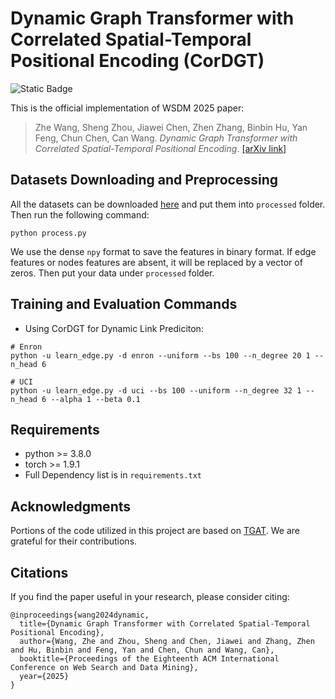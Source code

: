 
# Dynamic Graph Transformer with Correlated Spatial-Temporal Positional Encoding (CorDGT)

![Static Badge](https://img.shields.io/badge/Conference-WSDM2025-FF8C00)

This is the official implementation of WSDM 2025 paper: 
> Zhe Wang, Sheng Zhou, Jiawei Chen, Zhen Zhang, Binbin Hu, Yan Feng, Chun Chen, Can Wang. *Dynamic Graph Transformer with Correlated Spatial-Temporal Positional Encoding*. [[arXiv link]](https://arxiv.org/abs/2407.16959)


## Datasets Downloading and Preprocessing
All the datasets can be downloaded [here](https://zenodo.org/records/7213796#.Y1cO6y8r30o) and put them into `processed` folder. Then run the following command: 
```
python process.py 
```
We use the dense `npy` format to save the features in binary format. If edge features or nodes features are absent, it will be replaced by a vector of zeros. Then put your data under `processed` folder.



## Training and Evaluation Commands

* Using CorDGT for Dynamic Link Prediciton: 
```
# Enron 
python -u learn_edge.py -d enron --uniform --bs 100 --n_degree 20 1 --n_head 6

# UCI
python -u learn_edge.py -d uci --bs 100 --uniform --n_degree 32 1 --n_head 6 --alpha 1 --beta 0.1 
```

## Requirements
* python >= 3.8.0
* torch >= 1.9.1
* Full Dependency list is in `requirements.txt`

## Acknowledgments
Portions of the code utilized in this project are based on [TGAT](https://github.com/StatsDLMathsRecomSys/Inductive-representation-learning-on-temporal-graphs). We are grateful for their contributions. 

## Citations
If you find the paper useful in your research, please consider citing:
```
@inproceedings{wang2024dynamic,
  title={Dynamic Graph Transformer with Correlated Spatial-Temporal Positional Encoding},
  author={Wang, Zhe and Zhou, Sheng and Chen, Jiawei and Zhang, Zhen and Hu, Binbin and Feng, Yan and Chen, Chun and Wang, Can},
  booktitle={Proceedings of the Eighteenth ACM International Conference on Web Search and Data Mining},
  year={2025}
}
```







